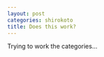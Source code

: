 ```yaml
---
layout: post
categories: shirokoto
title: Does this work?
---
```


Trying to work the categories...
